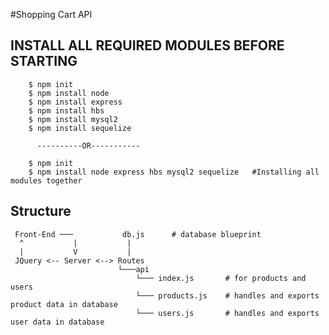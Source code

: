 #Shopping Cart API


## INSTALL ALL REQUIRED MODULES BEFORE STARTING

``` shell
    $ npm init
    $ npm install node
    $ npm install express
    $ npm install hbs
    $ npm install mysql2
    $ npm install sequelize
```
          ----------OR-----------

```shell
    $ npm init
    $ npm install node express hbs mysql2 sequelize   #Installing all modules together
```

## Structure

``` shell
 Front-End ───           db.js      # database blueprint
  ^           |           |
  |           V           |
 JQuery <-- Server <--> Routes
                        └───api
                            └─── index.js       # for products and users
                            └─── products.js    # handles and exports product data in database
                            └─── users.js       # handles and exports user data in database 
```

